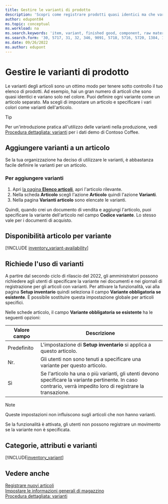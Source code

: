 ```yaml
---
title: Gestire le varianti di prodotto
description: 'Scopri come registrare prodotti quasi identici ma che variano per colore, dimensioni o materiale come varianti di articolo.'
author: edupont04
ms.topic: conceptual
ms.workload: na
ms.search.keywords: 'item, variant, finished good, component, raw material, assembly item, item substitution'
ms.search.form: '30, 5717, 31, 32, 346, 9091, 5718, 5716, 5720, 1384, 1383, 35, 5404, 1378, 5719'
ms.date: 09/26/2022
ms.author: edupont
---
```

# <a name="manage-product-variants"></a><a name="manage-product-variants"></a><a name="manage-product-variants"></a>Gestire le varianti di prodotto

Le varianti degli articoli sono un ottimo modo per tenere sotto controllo il tuo elenco di prodotti. Ad esempio, hai un gran numero di articoli che sono quasi identici e variano solo nel colore. Puoi definire ogni variante come un articolo separato. Ma scegli di impostare un articolo e specificare i vari colori come varianti dell'articolo.  

> [!TIP]
> Per un'introduzione pratica all'utilizzo delle varianti nella produzione, vedi [Procedura dettagliata: varianti](contoso-coffee/manufacturing/variants.md) per i dati demo di Contoso Coffee.  

## <a name="add-variants-to-an-item"></a><a name="add-variants-to-an-item"></a><a name="add-variants-to-an-item"></a>Aggiungere varianti a un articolo

Se la tua organizzazione ha deciso di utilizzare le varianti, è abbastanza facile definire le varianti per un articolo.  

### <a name="to-add-variants"></a><a name="to-add-variants"></a><a name="to-add-variants"></a>Per aggiungere varianti

1. Apri [la pagina **Elenco articoli**](https://businesscentral.dynamics.com/?page=31), apri l'articolo rilevante.  
2. Nella scheda **Articolo** scegli l'azione **Articolo** quindi l'azione **Varianti**.  
3. Nella pagina **Varianti articolo** sono elencate le varianti.  

Quindi, quando crei un documento di vendita e aggiungi l'articolo, puoi specificare la variante dell'articolo nel campo **Codice variante**. Lo stesso vale per i documenti di acquisto.  

## <a name="item-availability-by-variant"></a><a name="item-availability-by-variant"></a><a name="item-availability-by-variant"></a>Disponibilità articolo per variante

[!INCLUDE [inventory_variant-availability](includes/inventory_variant-availability.md)]

## <a name="require-use-of-variants"></a><a name="require-use-of-variants"></a><a name="require-use-of-variants"></a>Richiede l'uso di varianti

A partire dal secondo ciclo di rilascio del 2022, gli amministratori possono richiedere agli utenti di specificare la variante nei documenti e nei giornali di registrazione per gli articoli con varianti. Per attivare la funzionalità, vai alla pagina **Setup inventario** quindi seleziona il campo **Variante obbligatoria se esistente**. È possibile sostituire questa impostazione globale per articoli specifici.  

Nelle schede articolo, il campo **Variante obbligatoria se esistente** ha le seguenti opzioni:

|Valore campo |Descrizione|
|---------|----|
|Predefinito| L'impostazione di **Setup inventario** si applica a questo articolo.|
|Nr.| Gli utenti non sono tenuti a specificare una variante per questo articolo.|
|Sì| Se l'articolo ha una o più varianti, gli utenti devono specificare la variante pertinente. In caso contrario, verrà impedito loro di registrare la transazione.|

> [!NOTE]
> Queste impostazioni non influiscono sugli articoli che non hanno varianti.

Se la funzionalità è attivata, gli utenti non possono registrare un movimento se la variante non è specificata.

## <a name="categories-attributes-and-variants"></a><a name="categories-attributes-and-variants"></a><a name="categories-attributes-and-variants"></a>Categorie, attributi e varianti

[!INCLUDE[inventory_variant](includes/inventory_variant.md)]

## <a name="see-also"></a><a name="see-also"></a><a name="see-also"></a>Vedere anche

[Registrare nuovi articoli](inventory-how-register-new-items.md)  
[Impostare le informazioni generali di magazzino](inventory-how-setup-general.md)  
[Procedura dettagliata: varianti](contoso-coffee/manufacturing/variants.md)  
